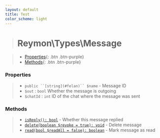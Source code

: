 ```yaml
---
layout: default
title: Test
color_scheme: light
---
```

> # Reymon\Types\Message

> - [Properties](#Properties){: .btn .btn-purple}
> - [Methods](#Methods){: .btn .btn-purple}

### Properties
> - `public ``[string](#felan)`` $name` - Message ID
> - `$out` : `bool` Whether the message is outgoing
> - `$chatId` : `int` ID of the chat where the message was sent

### Methods
> - [`isReply(): bool`](#felan) - Whether this message replied
> - [`delete(boolean $revoke = true): void`](#felan) - Delete message
> - [`read(bool $readAll = false): boolean`](#felan) - Mark message as read

